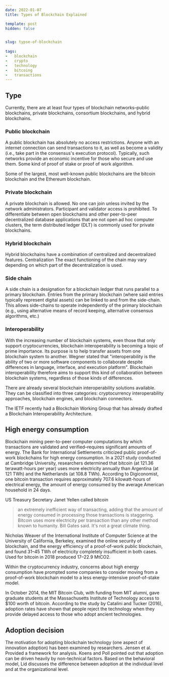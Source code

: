 ```yaml
---
date: 2022-01-07
title: Types of Blockchain Explained

template: post
hidden: false


slug: typse-of-blockchain
  
tags:
-   blockchain
-   crypto
-   technology
-   bitcoing
-   transactions
---
```

<!-- more -->


<!-- more -->

## Type
Currently, there are at least four types of blockchain networks–public blockchains, private blockchains, consortium blockchains, and hybrid blockchains. 

### Public blockchain

A public blockchain has absolutely no access restrictions. Anyone with an internet connection can send transactions to it, as well as become a validity (i.e., take part in the consensus's execution protocol). Typically, such networks provide an economic incentive for those who secure and use them. Some kind of proof of stake or proof of work algorithm.

Some of the largest, most well-known public blockchains are the bitcoin blockchain and the Ethereum blockchain.

### Private blockchain

A private blockchain is allowed. No one can join unless invited by the network administrators. Participant and validator access is prohibited. To differentiate between open blockchains and other peer-to-peer decentralized database applications that are not open ad hoc computer clusters, the term distributed ledger (DLT) is commonly used for private blockchains.

### Hybrid blockchain

Hybrid blockchains have a combination of centralized and decentralized features. Centralization The exact functioning of the chain may vary depending on which part of the decentralization is used.

### Side chain

A side chain is a designation for a blockchain ledger that runs parallel to a primary blockchain. Entries from the primary blockchain (where said entries typically represent digital assets) can be linked to and from the side-chain. This allows side-chains to operate independently of the primary blockchain (e.g., using alternative means of record keeping, alternative consensus algorithms, etc.)

### Interoperability

With the increasing number of blockchain systems, even those that only support cryptocurrencies, blockchain interoperability is becoming a topic of prime importance. Its purpose is to help transfer assets from one blockchain system to another. Wegner stated that "interoperability is the ability of two or more software components to collaborate despite differences in language, interface, and execution platform". Blockchain interoperability therefore aims to support this kind of collaboration between blockchain systems, regardless of those kinds of differences.

There are already several blockchain interoperability solutions available. They can be classified into three categories: cryptocurrency interoperability approaches, blockchain engines, and blockchain connectors.

The IETF recently had a Blockchain Working Group that has already drafted a Blockchain Interoperability Architecture.

## High energy consumption

Blockchain mining peer-to-peer computer computations by which transactions are validated and verified–requires significant amounts of energy. The Bank for International Settlements criticized public proof-of-work blockchains for high energy consumption. In a 2021 study conducted at Cambridge University, researchers determined that bitcoin (at 121.36 terawatt-hours per year) uses more electricity annually than Argentina (at 121 TWh) and the Netherlands (at 108.8 TWh). According to Digiconomist, one bitcoin transaction requires approximately 707.6 kilowatt-hours of electrical energy, the amount of energy consumed by the average American household in 24 days.

US Treasury Secretary Janet Yellen called bitcoin 
> an extremely inefficient way of transacting, adding that the amount of energy consumed in processing those transactions is staggering. Bitcoin uses more electricity per transaction than any other method known to humanity.
Bill Gates said. 
> It's not a great climate thing.

Nicholas Weaver of the International Institute of Computer Science at the University of California, Berkeley, examined the online security of blockchain, and the energy efficiency of a proof-of-work public blockchain, and found 31–45 TWh of electricity completely insufficient in both cases. Used for bitcoin in 2018 produced 17–22.9 MtCO2.

Within the cryptocurrency industry, concerns about high energy consumption have prompted some companies to consider moving from a proof-of-work blockchain model to a less energy-intensive proof-of-stake model.

In October 2014, the MIT Bitcoin Club, with funding from MIT alumni, gave graduate students at the Massachusetts Institute of Technology access to $100 worth of bitcoin. According to the study by Catalini and Tucker (2016), adoption rates have shown that people reject the technology when they provide delayed access to those who adopt ancient technologies.

## Adoption decision

The motivation for adopting blockchain technology (one aspect of innovation adoption) has been examined by researchers. Jensen et al. Provided a framework for analysis. Koens  and Poll pointed out that adoption can be driven heavily by non-technical factors. Based on the behavioral model, Lid discusses the difference between adoption at the individual level and at the organizational level.

